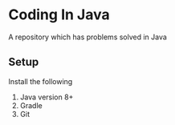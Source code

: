 # Coding In Java

A repository which has problems solved in Java 

## Setup
Install the following
1. Java version 8+
2. Gradle
3. Git



